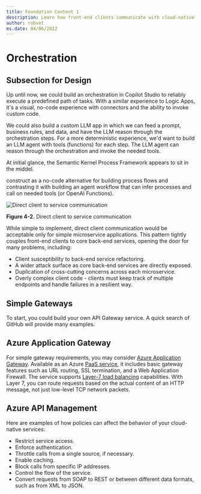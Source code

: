 ```yaml
---
title: Foundation Content 1
description: Learn how front-end clients communicate with cloud-native systems
author: robvet
ms.date: 04/06/2022
---
```


# Orchestration 
## Subsection for Design 

Up until now, we could build an orchestration in Copilot Studio to reliably execute a predefined path of tasks. With a similar experience to Logic Apps, it's a visual, no-code experience with connectors and the ability to invoke custom code.

We could also build a custom LLM app in which we can feed a prompt, business rules, and data, and have the LLM reason through the orchestration steps. For a more deterministic experience, we'd want to build an LLM agent with tools (functions) for each step. The LLM agent can reason through the orchestration and invoke the needed tools.   

At initial glance, the Semantic Kernel Process Framework appears to sit in the middel. 

construct as a no-code alternative for building process flows and contrasting it with building an agent workflow that can infer processes and call on needed tools (or OpenAI Functions). 

![Direct client to service communication](../media/foundation/direct-client-to-service-communication.png)

**Figure 4-2.** Direct client to service communication

While simple to implement, direct client communication would be acceptable only for simple microservice applications. This pattern tightly couples front-end clients to core back-end services, opening the door for many problems, including:

- Client susceptibility to back-end service refactoring.
- A wider attack surface as core back-end services are directly exposed.
- Duplication of cross-cutting concerns across each microservice.
- Overly complex client code - clients must keep track of multiple endpoints and handle failures in a resilient way.


## Simple Gateways

To start, you could build your own API Gateway service. A quick search of GitHub will provide many examples.

## Azure Application Gateway

For simple gateway requirements, you may consider [Azure Application Gateway](/azure/application-gateway/overview). Available as an Azure [PaaS service](https://azure.microsoft.com/overview/what-is-paas/), it includes basic gateway features such as URL routing, SSL termination, and a Web Application Firewall. The service supports [Layer-7 load balancing](https://www.nginx.com/resources/glossary/layer-7-load-balancing/) capabilities. With Layer 7, you can route requests based on the actual content of an HTTP message, not just low-level TCP network packets.

## Azure API Management


Here are examples of how policies can affect the behavior of your cloud-native services:  

- Restrict service access.
- Enforce authentication.  
- Throttle calls from a single source, if necessary.
- Enable caching.
- Block calls from specific IP addresses.
- Control the flow of the service.
- Convert requests from SOAP to REST or between different data formats, such as from XML to JSON.

